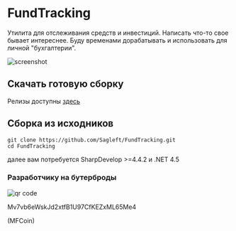 # FundTracking
Утилита для отслеживания средств и инвестиций. Написать что-то свое бывает интереснее. Буду временами дорабатывать и использовать для личной "бухгалтерии".

![screenshot](http://sagleft.ru/projects/fund_tracking/screen.png)

## Скачать готовую сборку

Релизы доступны [здесь](https://github.com/Sagleft/FundTracking/releases)

## Сборка из исходников

```
git clone https://github.com/Sagleft/FundTracking.git
cd FundTracking
```

далее вам потребуется SharpDevelop >=4.4.2 и .NET 4.5

### Разработчику на бутерброды

![qr code](http://sagleft.ru/donate_mfc.gif)

Mv7vb6eWskJd2xtfB1U97CfKEZxML65Me4

(MFCoin)
